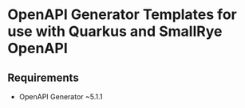 # OpenAPI Generator Templates for use with Quarkus and SmallRye OpenAPI


## Requirements
* OpenAPI Generator ~5.1.1
